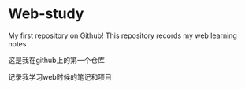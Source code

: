 # Web-study
My first repository on Github! This repository records my web learning notes

这是我在github上的第一个仓库 

记录我学习web时候的笔记和项目 

